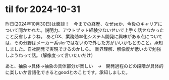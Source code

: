 # til for 2024-10-31

昨日(2024年10月30日)は面談！　今までの経歴、なぜseか、今後のキャリアについて聞かかれた。説明力、アウトプット経験少ないせいで上手く話せなかったこと反省しようね。
あとDX、業務効率化システム開発に興味がある点については、その分野はメーカー系slerではないので外した方がいいかもとのこと。承知しました。自社開発で実現できるのかしら。
業界理解、解像度が低いので勉強しようねって話。（解像度って言いたいだけ）

あと、抽象→具体→抽象の具体部分が楽しい　→　開発過程のどの段階が具体的に楽しいか言語化できるとgoodとのことです。承知しました。

